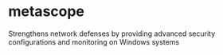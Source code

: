 # metascope
Strengthens network defenses by providing advanced security configurations and monitoring on Windows systems
